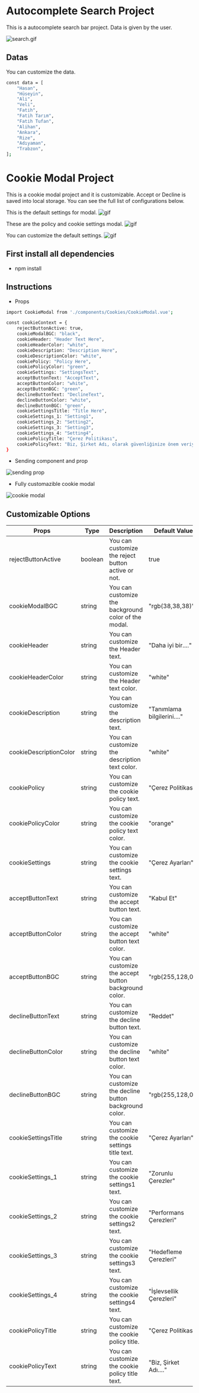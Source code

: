 # Autocomplete Search Project

This is a autocomplete search bar project. Data is given by the user.

![search.gif](./public//search-input.gif)

## Datas
You can customize the data.

```bash
const data = [
	"Hasan",
	"Hüseyin",
	"Ali",
	"Veli",
	"Fatih",
	"Fatih Tarım",
	"Fatih Tufan",
	"Alihan",
	"Ankara",
	"Rize",
	"Adıyaman",
	"Trabzon",
];
```

# Cookie Modal Project

This is a cookie modal project and it is customizable. Accept or Decline is saved into local storage. You can see the full list of configurations below.

This is the default settings for modal.
![gif](./public/cookie.gif)

These are the policy and cookie settings modal.
![gif](./public/settings_policy.gif)

You can customize the default settings.
![gif](./public/cookie-customize.gif)

## First install all dependencies

- npm install

## Instructions
- Props

<!-- ![importing and commands](./public/import-commands.png) -->

```bash
import CookieModal from './components/Cookies/CookieModal.vue';

const cookieContext = {
	rejectButtonActive: true,
	cookieModalBGC: "black",
	cookieHeader: "Header Text Here",
	cookieHeaderColor: "white",
	cookieDescription: "Description Here",
	cookieDescriptionColor: "white",
	cookiePolicy: "Policy Here",
	cookiePolicyColor: "green",
	cookieSettings: "SettingsText",
	acceptButtonText: "AcceptText",
	acceptButtonColor: "white",
	acceptButtonBGC: "green",
	declineButtonText: "DeclineText",
	declineButtonColor: "white",
	declineButtonBGC: "green",
	cookieSettingsTitle: "Title Here",
	cookieSettings_1: "Setting1",
	cookieSettings_2: "Setting2",
	cookieSettings_3: "Setting3",
	cookieSettings_4: "Setting4",
	cookiePolicyTitle: "Çerez Politikası",
	cookiePolicyText: "Biz, Şirket Adı, olarak güvenliğinize önem veriyor ve bu Çerez Politikası ile siz sevgili ziyaretçilerimizi, web sitemizde hangi çerezleri, hangi amaçla kullandığımız ve çerez ayarlarınızı nasıl değiştireceğiniz konularında kısaca bilgilendirmeyi hedefliyoruz. ",
}
```

- Sending component and prop

![sending prop](./public/sending-prop.png)

- Fully customazible cookie modal

![cookie modal](./public/cookie__modal.png)

## Customizable Options

| Props                  | Type    | Description                                            | Default Value               |
|------------------------|---------|--------------------------------------------------------|-----------------------------|
| rejectButtonActive     | boolean | You can customize the reject button active or not.     | true                        |
| cookieModalBGC         | string  | You can customize the background color of the modal.   | "rgb(38,38,38)"             |
| cookieHeader           | string  | You can customize the Header text.                     | "Daha iyi bir...."          |
| cookieHeaderColor      | string  | You can customize the Header text color.               | "white"                     |
| cookieDescription      | string  | You can customize the description text.                | "Tanımlama bilgilerini...." |
| cookieDescriptionColor | string  | You can customize the description text color.          | "white"                     |
| cookiePolicy           | string  | You can customize the cookie policy text.              | "Çerez Politikası"          |
| cookiePolicyColor      | string  | You can customize the cookie policy text color.        | "orange"                    |
| cookieSettings         | string  | You can customize the cookie settings text.            | "Çerez Ayarları"            |
| acceptButtonText       | string  | You can customize the accept button text.              | "Kabul Et"                  |
| acceptButtonColor      | string  | You can customize the accept button text color.        | "white"                     |
| acceptButtonBGC        | string  | You can customize the accept button background color.  | "rgb(255,128,0)"            |
| declineButtonText      | string  | You can customize the decline button text.             | "Reddet"                    |
| declineButtonColor     | string  | You can customize the decline button text color.       | "white"                     |
| declineButtonBGC       | string  | You can customize the decline button background color. | "rgb(255,128,0)"            |
| cookieSettingsTitle    | string  | You can customize the cookie settings title text. 			| "Çerez Ayarları"            |
| cookieSettings_1       | string  | You can customize the cookie settings1 text. 					| "Zorunlu Çerezler"          |
| cookieSettings_2       | string  | You can customize the cookie settings2 text. 					| "Performans Çerezleri"      |
| cookieSettings_3       | string  | You can customize the cookie settings3 text. 					| "Hedefleme Çerezleri"       |
| cookieSettings_4       | string  | You can customize the cookie settings4 text. 					| "İşlevsellik Çerezleri"     |
| cookiePolicyTitle      | string  | You can customize the cookie policy title. 						| "Çerez Politikası"     			|
| cookiePolicyText       | string  | You can customize the cookie policy title text. 				| "Biz, Şirket Adı...."     	|

